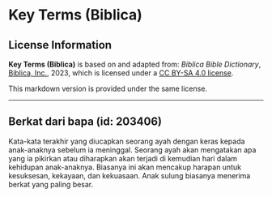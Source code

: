 # Key Terms (Biblica)

## License Information

**Key Terms (Biblica)** is based on and adapted from: _Biblica Bible Dictionary_, [Biblica, Inc.](https://www.biblica.com/), 2023, which is licensed under a [CC BY-SA 4.0 license](https://creativecommons.org/licenses/by-sa/4.0/legalcode.en).

This markdown version is provided under the same license.



--------------------------------

## Berkat dari bapa (id: 203406)

Kata\-kata terakhir yang diucapkan seorang ayah dengan keras kepada anak\-anaknya sebelum ia meninggal. Seorang ayah akan mengatakan apa yang ia pikirkan atau diharapkan akan terjadi di kemudian hari dalam kehidupan anak\-anaknya. Biasanya ini akan mencakup harapan untuk kesuksesan, kekayaan, dan kekuasaan. Anak sulung biasanya menerima berkat yang paling besar.


